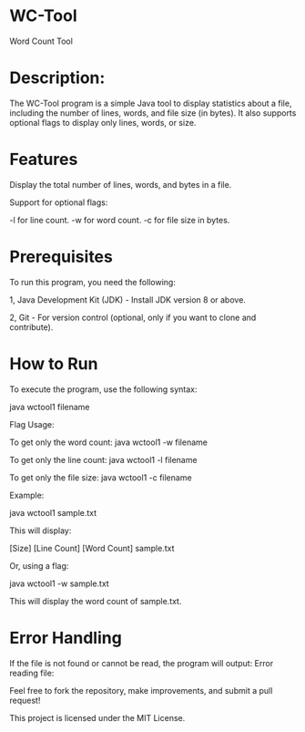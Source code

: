 # WC-Tool 
Word Count Tool

# Description: 
The WC-Tool program is a simple Java tool to display statistics about a file, including the number of lines, words, and file size (in bytes). It also supports optional flags to display only lines, words, or size.

# Features

Display the total number of lines, words, and bytes in a file. 

Support for optional flags: 

-l for line count. 
-w for word count. 
-c for file size in bytes.

# Prerequisites

To run this program, you need the following: 

1, Java Development Kit (JDK) - Install JDK version 8 or above. 

2, Git - For version control (optional, only if you want to clone and contribute).

# How to Run
To execute the program, use the following syntax:

java wctool1 filename

Flag Usage:

To get only the word count:
java wctool1 -w filename

To get only the line count:
java wctool1 -l filename

To get only the file size:
java wctool1 -c filename

Example:

java wctool1 sample.txt

This will display:

[Size] [Line Count] [Word Count] sample.txt

Or, using a flag:

java wctool1 -w sample.txt

This will display the word count of sample.txt.

# Error Handling
If the file is not found or cannot be read, the program will output:
Error reading file: <error message>

Feel free to fork the repository, make improvements, and submit a pull request! 

This project is licensed under the MIT License.
